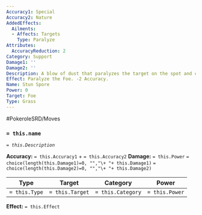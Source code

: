 ```yaml
---
Accuracy1: Special
Accuracy2: Nature
AddedEffects:
  Ailments:
  - Affects: Targets
    Type: Paralyze
Attributes:
  AccuracyReduction: 2
Category: Support
Damage1: ''
Damage2: ''
Description: A blow of dust that paralyzes the target on the spot and cramps its muscles.
Effect: Paralyze the Foe. -2 Accuracy.
Name: Stun Spore
Power: 0
Target: Foe
Type: Grass
---
```


#PokeroleSRD/Moves

### `= this.name`
*`= this.Description`*

**Accuracy:** `= this.Accuracy1` + `= this.Accuracy2`
**Damage:** `= this.Power` `= choice(length(this.Damage1)=0, "","\+ "+ this.Damage1)` `= choice(length(this.Damage2)=0, "","\+ "+ this.Damage2)`

| Type          | Target          | Category          | Power          |
| ------------- | --------------- | ----------------  | -------------- |
| `= this.Type` | `= this.Target` | `= this.Category` | `= this.Power` | 

**Effect:** `= this.Effect`